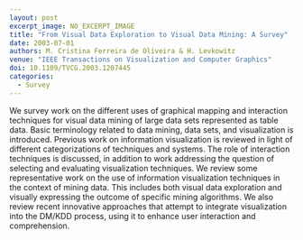 ```yaml
---
layout: post
excerpt_image: NO_EXCERPT_IMAGE
title: "From Visual Data Exploration to Visual Data Mining: A Survey"
date: 2003-07-01
authors: M. Cristina Ferreira de Oliveira & H. Levkowitz
venue: "IEEE Transactions on Visualization and Computer Graphics"
doi: 10.1109/TVCG.2003.1207445
categories:
  - Survey
---
```

We survey work on the different uses of graphical mapping and interaction techniques for visual data mining of large data sets represented as table data. Basic terminology related to data mining, data sets, and visualization is introduced. Previous work on information visualization is reviewed in light of different categorizations of techniques and systems. The role of interaction techniques is discussed, in addition to work addressing the question of selecting and evaluating visualization techniques. We review some representative work on the use of information visualization techniques in the context of mining data. This includes both visual data exploration and visually expressing the outcome of specific mining algorithms. We also review recent innovative approaches that attempt to integrate visualization into the DM/KDD process, using it to enhance user interaction and comprehension.
